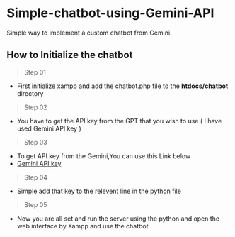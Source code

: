 # Simple-chatbot-using-Gemini-API
Simple way to implement a custom chatbot from Gemini

## How to Initialize the chatbot

> Step 01
* First initialize xampp and add the chatbot.php file to the __htdocs/chatbot__ directory
> Step 02
* You have to get the API key from the GPT that you wish to use ( I have used Gemini API key )
> Step 03
* To get API key from the Gemini,You can use this Link below
* [Gemini API key](https://ai.google.dev/gemini-api/docs/api-key)
> Step 04
* Simple add that key to the relevent line in the python file
> Step 05
* Now you are all set and run the server using the python and open the web interface by Xampp and use the chatbot
